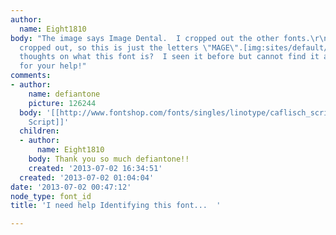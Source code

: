 ```yaml
---
author:
  name: Eight1810
body: "The image says Image Dental.  I cropped out the other fonts.\r\nThe \"I\" is
  cropped out, so this is just the letters \"MAGE\".[img:sites/default/files/old-images/font!_4250.jpg]\r\n\r\nAny
  thoughts on what this font is?  I seen it before but cannot find it again.\r\n\r\nThanks
  for your help!"
comments:
- author:
    name: defiantone
    picture: 126244
  body: '[[http://www.fontshop.com/fonts/singles/linotype/caflisch_script_pro_bold/|Caflisch
    Script]]'
  children:
  - author:
      name: Eight1810
    body: Thank you so much defiantone!!
    created: '2013-07-02 16:34:51'
  created: '2013-07-02 01:04:04'
date: '2013-07-02 00:47:12'
node_type: font_id
title: 'I need help Identifying this font...  '

---
```

